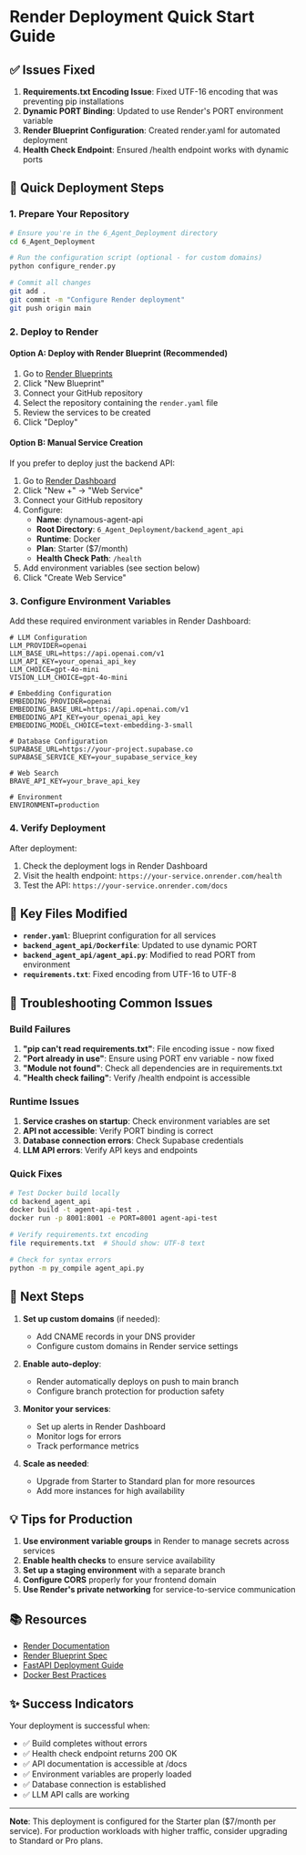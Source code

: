 # Render Deployment Quick Start Guide

## ✅ Issues Fixed

1. **Requirements.txt Encoding Issue**: Fixed UTF-16 encoding that was preventing pip installations
2. **Dynamic PORT Binding**: Updated to use Render's PORT environment variable
3. **Render Blueprint Configuration**: Created render.yaml for automated deployment
4. **Health Check Endpoint**: Ensured /health endpoint works with dynamic ports

## 🚀 Quick Deployment Steps

### 1. Prepare Your Repository

```bash
# Ensure you're in the 6_Agent_Deployment directory
cd 6_Agent_Deployment

# Run the configuration script (optional - for custom domains)
python configure_render.py

# Commit all changes
git add .
git commit -m "Configure Render deployment"
git push origin main
```

### 2. Deploy to Render

#### Option A: Deploy with Render Blueprint (Recommended)

1. Go to [Render Blueprints](https://dashboard.render.com/blueprints)
2. Click "New Blueprint"
3. Connect your GitHub repository
4. Select the repository containing the `render.yaml` file
5. Review the services to be created
6. Click "Deploy"

#### Option B: Manual Service Creation

If you prefer to deploy just the backend API:

1. Go to [Render Dashboard](https://dashboard.render.com)
2. Click "New +" → "Web Service"
3. Connect your GitHub repository
4. Configure:
   - **Name**: dynamous-agent-api
   - **Root Directory**: `6_Agent_Deployment/backend_agent_api`
   - **Runtime**: Docker
   - **Plan**: Starter ($7/month)
   - **Health Check Path**: `/health`
5. Add environment variables (see section below)
6. Click "Create Web Service"

### 3. Configure Environment Variables

Add these required environment variables in Render Dashboard:

```env
# LLM Configuration
LLM_PROVIDER=openai
LLM_BASE_URL=https://api.openai.com/v1
LLM_API_KEY=your_openai_api_key
LLM_CHOICE=gpt-4o-mini
VISION_LLM_CHOICE=gpt-4o-mini

# Embedding Configuration
EMBEDDING_PROVIDER=openai
EMBEDDING_BASE_URL=https://api.openai.com/v1
EMBEDDING_API_KEY=your_openai_api_key
EMBEDDING_MODEL_CHOICE=text-embedding-3-small

# Database Configuration
SUPABASE_URL=https://your-project.supabase.co
SUPABASE_SERVICE_KEY=your_supabase_service_key

# Web Search
BRAVE_API_KEY=your_brave_api_key

# Environment
ENVIRONMENT=production
```

### 4. Verify Deployment

After deployment:

1. Check the deployment logs in Render Dashboard
2. Visit the health endpoint: `https://your-service.onrender.com/health`
3. Test the API: `https://your-service.onrender.com/docs`

## 📝 Key Files Modified

- **`render.yaml`**: Blueprint configuration for all services
- **`backend_agent_api/Dockerfile`**: Updated to use dynamic PORT
- **`backend_agent_api/agent_api.py`**: Modified to read PORT from environment
- **`requirements.txt`**: Fixed encoding from UTF-16 to UTF-8

## 🔧 Troubleshooting Common Issues

### Build Failures

1. **"pip can't read requirements.txt"**: File encoding issue - now fixed
2. **"Port already in use"**: Ensure using PORT env variable - now fixed
3. **"Module not found"**: Check all dependencies are in requirements.txt
4. **"Health check failing"**: Verify /health endpoint is accessible

### Runtime Issues

1. **Service crashes on startup**: Check environment variables are set
2. **API not accessible**: Verify PORT binding is correct
3. **Database connection errors**: Check Supabase credentials
4. **LLM API errors**: Verify API keys and endpoints

### Quick Fixes

```bash
# Test Docker build locally
cd backend_agent_api
docker build -t agent-api-test .
docker run -p 8001:8001 -e PORT=8001 agent-api-test

# Verify requirements.txt encoding
file requirements.txt  # Should show: UTF-8 text

# Check for syntax errors
python -m py_compile agent_api.py
```

## 🎯 Next Steps

1. **Set up custom domains** (if needed):
   - Add CNAME records in your DNS provider
   - Configure custom domains in Render service settings

2. **Enable auto-deploy**:
   - Render automatically deploys on push to main branch
   - Configure branch protection for production safety

3. **Monitor your services**:
   - Set up alerts in Render Dashboard
   - Monitor logs for errors
   - Track performance metrics

4. **Scale as needed**:
   - Upgrade from Starter to Standard plan for more resources
   - Add more instances for high availability

## 💡 Tips for Production

1. **Use environment variable groups** in Render to manage secrets across services
2. **Enable health checks** to ensure service availability
3. **Set up a staging environment** with a separate branch
4. **Configure CORS** properly for your frontend domain
5. **Use Render's private networking** for service-to-service communication

## 📚 Resources

- [Render Documentation](https://docs.render.com)
- [Render Blueprint Spec](https://docs.render.com/blueprint-spec)
- [FastAPI Deployment Guide](https://fastapi.tiangolo.com/deployment/)
- [Docker Best Practices](https://docs.docker.com/develop/dev-best-practices/)

## ✨ Success Indicators

Your deployment is successful when:
- ✅ Build completes without errors
- ✅ Health check endpoint returns 200 OK
- ✅ API documentation is accessible at /docs
- ✅ Environment variables are properly loaded
- ✅ Database connection is established
- ✅ LLM API calls are working

---

**Note**: This deployment is configured for the Starter plan ($7/month per service). For production workloads with higher traffic, consider upgrading to Standard or Pro plans.
